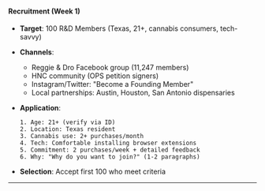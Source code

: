 #### **Recruitment (Week 1)**

- **Target**: 100 R&D Members (Texas, 21+, cannabis consumers, tech-savvy)
- **Channels**:
  - Reggie & Dro Facebook group (11,247 members)
  - HNC community (OPS petition signers)
  - Instagram/Twitter: "Become a Founding Member"
  - Local partnerships: Austin, Houston, San Antonio dispensaries
- **Application**:

  ```
  1. Age: 21+ (verify via ID)
  2. Location: Texas resident
  3. Cannabis use: 2+ purchases/month
  4. Tech: Comfortable installing browser extensions
  5. Commitment: 2 purchases/week + detailed feedback
  6. Why: "Why do you want to join?" (1-2 paragraphs)
  ```

- **Selection**: Accept first 100 who meet criteria

---
